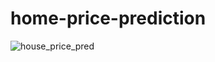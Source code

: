 # home-price-prediction
![house_price_pred](https://github.com/LeoTang2307/home-price-prediction/assets/125735229/1c1ad889-9a9a-4821-9be2-2fd40ad76861)
